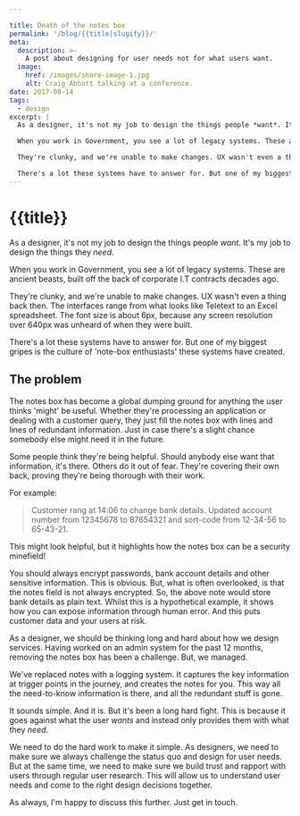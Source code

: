 ```yaml
---

title: Death of the notes box
permalink: '/blog/{{title|slugify}}/'
meta:
  description: >-
    A post about designing for user needs not for what users want.
  image:
    href: /images/share-image-1.jpg
    alt: Craig Abbott talking at a conference.
date: 2017-08-14
tags:
  - design
excerpt: |
  As a designer, it's not my job to design the things people *want*. It's my job to design the things they *need*.

  When you work in Government, you see a lot of legacy systems. These are ancient beasts, built off the back of corporate I.T contracts decades ago. 

  They're clunky, and we're unable to make changes. UX wasn't even a thing back then. The interfaces range from what looks like Teletext to an Excel spreadsheet. The font size is about 6px, because any screen resolution over 640px was unheard of when they were built.

  There's a lot these systems have to answer for. But one of my biggest gripes is the culture of 'note-box enthusiasts' these systems have created.
---
```


# {{title}}

As a designer, it's not my job to design the things people *want*. It's my job to design the things they *need*.

When you work in Government, you see a lot of legacy systems. These are ancient beasts, built off the back of corporate I.T contracts decades ago. 

They're clunky, and we're unable to make changes. UX wasn't even a thing back then. The interfaces range from what looks like Teletext to an Excel spreadsheet. The font size is about 6px, because any screen resolution over 640px was unheard of when they were built.

There's a lot these systems have to answer for. But one of my biggest gripes is the culture of 'note-box enthusiasts' these systems have created.

## The problem

The notes box has become a global dumping ground for anything the user thinks 'might' be useful. Whether they're processing an application or dealing with a customer query, they just fill the notes box with lines and lines of redundant information. Just in case there's a slight chance somebody else might need it in the future.

Some people think they're being helpful. Should anybody else want that information, it's there. Others do it out of fear. They're covering their own back, proving they're being thorough with their work.

For example:
> Customer rang at 14:06 to change bank details. Updated account number from 12345678 to 87654321 and sort-code from 12-34-56 to 65-43-21.

This might look helpful, but it highlights how the notes box can be a security minefield!

You should always encrypt passwords, bank account details and other sensitive information. This is obvious. But, what is often overlooked, is that the notes field is not always encrypted. So, the above note would store bank details as plain text. Whilst this is a hypothetical example, it shows how you can expose information through human error. And this puts customer data and your users at risk.

As a designer, we should be thinking long and hard about how we design services. Having worked on an admin system for the past 12 months, removing the notes box has been a challenge. But, we managed.

We've replaced notes with a logging system. It captures the key information at trigger points in the journey, and creates the notes for you. This way all the need-to-know information is there, and all the redundant stuff is gone. 

It sounds simple. And it is. But it's been a long hard fight. This is because it goes against what the user *wants* and instead only provides them with what they *need*.

We need to do the hard work to make it simple. As designers, we need to make sure we always challenge the status quo and design for user needs. But at the same time, we need to make sure we build trust and rapport with users through regular user research. This will allow us to understand user needs and come to the right design decisions together.

As always, I'm happy to discuss this further. Just get in touch.
